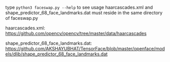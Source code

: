 type `python3 faceswap.py --help` to see usage
haarcascades.xml and shape_predictor_68_face_landmarks.dat must reside in the same directory of faceswap.py

haarcascades.xml:
https://github.com/opencv/opencv/tree/master/data/haarcascades

shape_predictor_68_face_landmarks.dat:
https://github.com/AKSHAYUBHAT/TensorFace/blob/master/openface/models/dlib/shape_predictor_68_face_landmarks.dat
